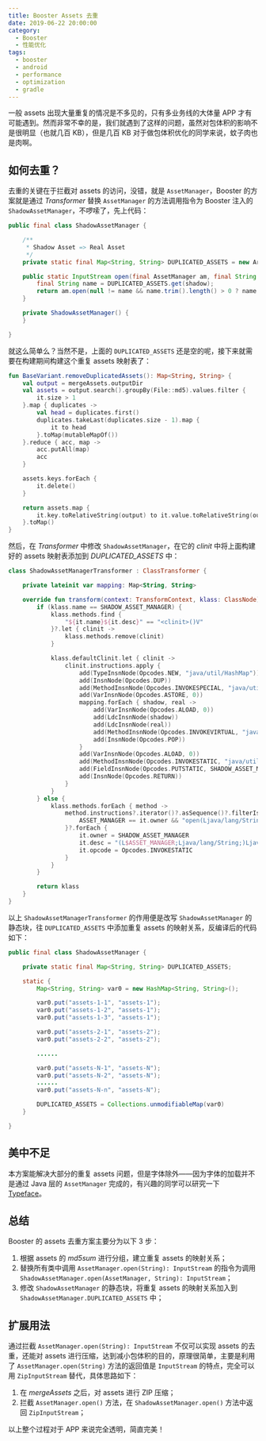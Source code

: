 ```yaml
---
title: Booster Assets 去重
date: 2019-06-22 20:00:00
category:
  - Booster
  - 性能优化
tags:
  - booster
  - android
  - performance
  - optimization
  - gradle
---
```


一般 assets 出现大量重复的情况是不多见的，只有多业务线的大体量 APP 才有可能遇到。然而非常不幸的是，我们就遇到了这样的问题，虽然对包体积的影响不是很明显（也就几百 KB），但是几百 KB 对于做包体积优化的同学来说，蚊子肉也是肉啊。

## 如何去重？

去重的关键在于拦截对 assets 的访问，没错，就是 `AssetManager`，Booster 的方案就是通过 *Transformer* 替换 `AssetManager` 的方法调用指令为 Booster 注入的 `ShadowAssetManager`，不啰嗦了，先上代码：

```java
public final class ShadowAssetManager {

    /**
     * Shadow Asset => Real Asset
     */
    private static final Map<String, String> DUPLICATED_ASSETS = new ArrayMap<String, String>();

    public static InputStream open(final AssetManager am, final String shadow) throws IOException {
        final String name = DUPLICATED_ASSETS.get(shadow);
        return am.open(null != name && name.trim().length() > 0 ? name : shadow);
    }

    private ShadowAssetManager() {
    }

}
```

就这么简单么？当然不是，上面的 `DUPLICATED_ASSETS` 还是空的呢，接下来就需要在构建期间构建这个重复 assets 映射表了：

```kotlin
fun BaseVariant.removeDuplicatedAssets(): Map<String, String> {
    val output = mergeAssets.outputDir
    val assets = output.search().groupBy(File::md5).values.filter {
        it.size > 1
    }.map { duplicates ->
        val head = duplicates.first()
        duplicates.takeLast(duplicates.size - 1).map {
            it to head
        }.toMap(mutableMapOf())
    }.reduce { acc, map ->
        acc.putAll(map)
        acc
    }

    assets.keys.forEach {
        it.delete()
    }

    return assets.map {
        it.key.toRelativeString(output) to it.value.toRelativeString(output)
    }.toMap()
}
```

然后，在 *Transformer* 中修改 `ShadowAssetManager`，在它的 *clinit* 中将上面构建好的 assets 映射表添加到 *DUPLICATED_ASSETS* 中：

```kotlin
class ShadowAssetManagerTransformer : ClassTransformer {

    private lateinit var mapping: Map<String, String>

    override fun transform(context: TransformContext, klass: ClassNode): ClassNode {
        if (klass.name == SHADOW_ASSET_MANAGER) {
            klass.methods.find {
                "${it.name}${it.desc}" == "<clinit>()V"
            }?.let { clinit ->
                klass.methods.remove(clinit)
            }

            klass.defaultClinit.let { clinit ->
                clinit.instructions.apply {
                    add(TypeInsnNode(Opcodes.NEW, "java/util/HashMap"))
                    add(InsnNode(Opcodes.DUP))
                    add(MethodInsnNode(Opcodes.INVOKESPECIAL, "java/util/HashMap", "<init>", "()V", false))
                    add(VarInsnNode(Opcodes.ASTORE, 0))
                    mapping.forEach { shadow, real ->
                        add(VarInsnNode(Opcodes.ALOAD, 0))
                        add(LdcInsnNode(shadow))
                        add(LdcInsnNode(real))
                        add(MethodInsnNode(Opcodes.INVOKEVIRTUAL, "java/util/HashMap", "put", "(Ljava/lang/Object;Ljava/lang/Object;)Ljava/lang/Object;", false))
                        add(InsnNode(Opcodes.POP))
                    }
                    add(VarInsnNode(Opcodes.ALOAD, 0))
                    add(MethodInsnNode(Opcodes.INVOKESTATIC, "java/util/Collections", "unmodifiableMap", "(Ljava/util/Map;)Ljava/util/Map;", false))
                    add(FieldInsnNode(Opcodes.PUTSTATIC, SHADOW_ASSET_MANAGER, "DUPLICATED_ASSETS", "Ljava/util/Map;"))
                    add(InsnNode(Opcodes.RETURN))
                }
            }
        } else {
            klass.methods.forEach { method ->
                method.instructions?.iterator()?.asSequence()?.filterIsInstance(MethodInsnNode::class.java)?.filter {
                    ASSET_MANAGER == it.owner && "open(Ljava/lang/String;)Ljava/io/InputStream;" == "${it.name}${it.desc}"
                }?.forEach {
                    it.owner = SHADOW_ASSET_MANAGER
                    it.desc = "(L$ASSET_MANAGER;Ljava/lang/String;)Ljava/io/InputStream;"
                    it.opcode = Opcodes.INVOKESTATIC
                }
            }
        }

        return klass
    }
}
```

以上 `ShadowAssetManagerTransformer` 的作用便是改写 `ShadowAssetManager` 的静态块，往 `DUPLICATED_ASSETS` 中添加重复 assets 的映射关系，反编译后的代码如下：

```java
public final class ShadowAssetManager {

    private static final Map<String, String> DUPLICATED_ASSETS;

    static {
        Map<String, String> var0 = new HashMap<String, String>();

        var0.put("assets-1-1", "assets-1");
        var0.put("assets-1-2", "assets-1");
        var0.put("assets-1-3", "assets-1");

        var0.put("assets-2-1", "assets-2");
        var0.put("assets-2-2", "assets-2");

        ......

        var0.put("assets-N-1", "assets-N");
        var0.put("assets-N-2", "assets-N");
        ......
        var0.put("assets-N-n", "assets-N");

        DUPLICATED_ASSETS = Collections.unmodifiableMap(var0)
    }

}
```

## 美中不足

本方案能解决大部分的重复 assets 问题，但是字体除外——因为字体的加载并不是通过 Java 层的 `AssetManager` 完成的，有兴趣的同学可以研究一下 [Typeface](https://android.googlesource.com/platform/frameworks/base/+/refs/heads/master/graphics/java/android/graphics/Typeface.java)。

## 总结

Booster 的 assets 去重方案主要分为以下 3 步：

1. 根据 assets 的 *md5sum* 进行分组，建立重复 assets 的映射关系；
1. 替换所有类中调用 `AssetManager.open(String): InputStream` 的指令为调用 `ShadowAssetManager.open(AssetManager, String): InputStream`；
1. 修改 `ShadowAssetManager` 的静态块，将重复 assets 的映射关系加入到 `ShadowAssetManager.DUPLICATED_ASSETS` 中；

## 扩展用法

通过拦截 `AssetManager.open(String): InputStream` 不仅可以实现 assets 的去重，还能对 assets 进行压缩，达到减小包体积的目的，原理很简单，主要是利用了 `AssetManager.open(String)` 方法的返回值是 `InputStream` 的特点，完全可以用 `ZipInputStream` 替代，具体思路如下：

1. 在 *mergeAssets* 之后，对 assets 进行 ZIP 压缩；
1. 拦截 `AssetManager.open()` 方法，在 `ShadowAssetManager.open()` 方法中返回 `ZipInputStream`；

以上整个过程对于 APP 来说完全透明，简直完美！
